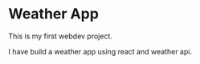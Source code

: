 # Weather App

This is my first webdev project.

I have build a weather app using react and weather api.
